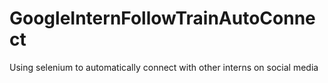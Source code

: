 # GoogleInternFollowTrainAutoConnect
Using selenium to automatically connect with other interns on social media 

